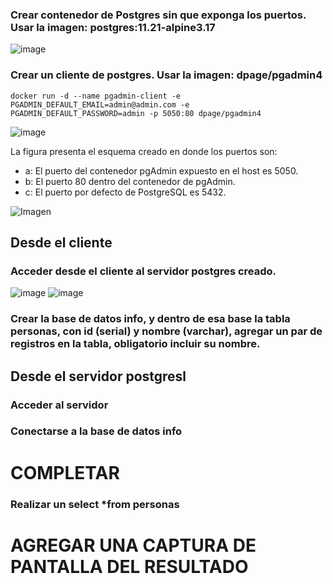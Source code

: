 ### Crear contenedor de Postgres sin que exponga los puertos. Usar la imagen: postgres:11.21-alpine3.17
![image](https://github.com/user-attachments/assets/04a37b4e-522c-4ecf-a72c-4989ee0df651)

### Crear un cliente de postgres. Usar la imagen: dpage/pgadmin4

```
docker run -d --name pgadmin-client -e PGADMIN_DEFAULT_EMAIL=admin@admin.com -e PGADMIN_DEFAULT_PASSWORD=admin -p 5050:80 dpage/pgadmin4
```
![image](https://github.com/user-attachments/assets/3c929bd0-776f-494f-a2e6-e4b65cf197b8)

La figura presenta el esquema creado en donde los puertos son:
- a: El puerto del contenedor pgAdmin expuesto en el host es 5050.
- b: El puerto 80 dentro del contenedor de pgAdmin.
- c: El puerto por defecto de PostgreSQL es 5432.

![Imagen](img/esquema-ejercicio3.PNG)

## Desde el cliente
### Acceder desde el cliente al servidor postgres creado.
![image](https://github.com/user-attachments/assets/1c94c38d-eb88-4e46-a8bf-b6006bd4fead)
![image](https://github.com/user-attachments/assets/eb58b443-8c7c-40c9-bdad-be389f84fe52)

### Crear la base de datos info, y dentro de esa base la tabla personas, con id (serial) y nombre (varchar), agregar un par de registros en la tabla, obligatorio incluir su nombre.

## Desde el servidor postgresl
### Acceder al servidor
### Conectarse a la base de datos info
# COMPLETAR
### Realizar un select *from personas
# AGREGAR UNA CAPTURA DE PANTALLA DEL RESULTADO
